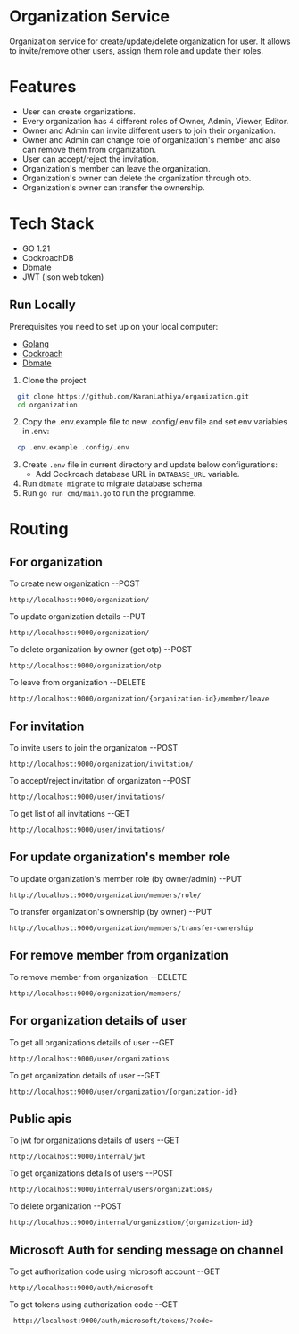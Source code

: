 
# Organization Service

Organization service for create/update/delete organization for user. It allows to invite/remove other users, assign them role and update their roles.

# Features
- User can create organizations.
- Every organization has 4 different roles of Owner, Admin, Viewer, Editor.
- Owner and Admin can invite different users to join their organization.
- Owner and Admin can change role of organization's member and also can remove them from organization.
- User can accept/reject the invitation.
- Organization's member can leave the organization.
- Organization's owner can delete the organization through otp.
- Organization's owner can transfer the ownership.

# Tech Stack 
- GO 1.21
- CockroachDB
- Dbmate
- JWT (json web token)

## Run Locally

Prerequisites you need to set up on your local computer:

- [Golang](https://go.dev/doc/install)
- [Cockroach](https://www.cockroachlabs.com/docs/releases/)
- [Dbmate](https://github.com/amacneil/dbmate#installation)

1. Clone the project

```bash
  git clone https://github.com/KaranLathiya/organization.git
  cd organization
```

2. Copy the .env.example file to new .config/.env file and set env variables in .env:

```bash
  cp .env.example .config/.env
```

3. Create `.env` file in current directory and update below configurations:
   - Add Cockroach database URL in `DATABASE_URL` variable.
4. Run `dbmate migrate` to migrate database schema.
5. Run `go run cmd/main.go` to run the programme.

# Routing

## For organization 

To create new organization  --POST

    http://localhost:9000/organization/
    
To update organization details  --PUT

    http://localhost:9000/organization/
    
To delete organization by owner (get otp)  --POST

    http://localhost:9000/organization/otp

To leave from organization  --DELETE

    http://localhost:9000/organization/{organization-id}/member/leave


## For invitation

To invite users to join the organizaton --POST

    http://localhost:9000/organization/invitation/

To accept/reject invitation of organizaton --POST

    http://localhost:9000/user/invitations/
    
To get list of all invitations --GET

    http://localhost:9000/user/invitations/

## For update organization's member role 

To update organization's member role (by owner/admin) --PUT

    http://localhost:9000/organization/members/role/
    
To transfer organization's ownership (by owner) --PUT

    http://localhost:9000/organization/members/transfer-ownership

## For remove member from organization

To remove member from organization --DELETE

    http://localhost:9000/organization/members/

## For organization details of user

To get all organizations details of user --GET

    http://localhost:9000/user/organizations
    
To get organization details of user --GET

    http://localhost:9000/user/organization/{organization-id}

## Public apis 

To jwt for  organizations details of users --GET

    http://localhost:9000/internal/jwt
    
To get organizations details of users  --POST

    http://localhost:9000/internal/users/organizations/
    
To delete organization  --POST

    http://localhost:9000/internal/organization/{organization-id}

## Microsoft Auth for sending message on channel

To get authorization code using microsoft account --GET

    http://localhost:9000/auth/microsoft
    
To get tokens using authorization code  --GET

     http://localhost:9000/auth/microsoft/tokens/?code=
